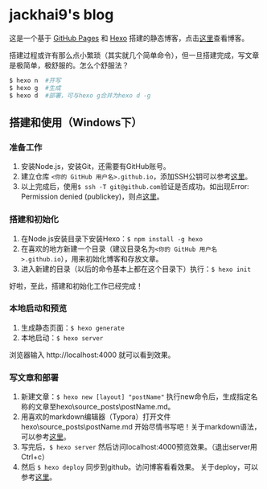 # jackhai9's blog

这是一个基于 [GitHub Pages](https://pages.github.com/) 和 [Hexo](https://hexo.io/zh-cn/) 搭建的静态博客，点击[这里](https://jackhai9.github.io)查看博客。

搭建过程或许有那么点小繁琐（其实就几个简单命令），但一旦搭建完成，写文章是极简单，极舒服的。怎么个舒服法？

```bash
$ hexo n  #开写
$ hexo g  #生成
$ hexo d  #部署，可与hexo g合并为hexo d -g
```

## 搭建和使用（Windows下）

### 准备工作
1. 安装Node.js，安装Git，还需要有GitHub账号。
2. 建立仓库 `<你的 GitHub 用户名>.github.io`，添加SSH公钥可以参考[这里](https://docs.github.com/zh/authentication/connecting-to-github-with-ssh)。
3. 以上完成后，使用`$ ssh -T git@github.com`验证是否成功。如出现Error: Permission denied (publickey)，则点[这里](https://docs.github.com/zh/authentication/troubleshooting-ssh/error-permission-denied-publickey)。

### 搭建和初始化
1. 在Node.js安装目录下安装Hexo：`$ npm install -g hexo`
2. 在喜欢的地方新建一个目录（建议目录名为`<你的 GitHub 用户名>.github.io`），用来初始化博客和存放文章。
3. 进入新建的目录（以后的命令基本上都在这个目录下）执行：`$ hexo init`

好啦，至此，搭建和初始化工作已经完成！

### 本地启动和预览
1. 生成静态页面：`$ hexo generate`
2. 本地启动：`$ hexo server`

浏览器输入 http://localhost:4000 就可以看到效果。

### 写文章和部署
1. 新建文章：`$ hexo new [layout] "postName"` 执行new命令后，生成指定名称的文章至hexo\source_posts\postName.md。
2. 用喜欢的markdown编辑器（Typora）打开文件 hexo\source_posts\postName.md 开始尽情书写吧！关于markdown语法，可以参考[这里](https://markdown.com.cn/editor/)。
3. 写完后，`$ hexo server`  然后访问localhost:4000预览效果。（退出server用Ctrl+c）
4. 然后 `$ hexo deploy` 同步到github。访问博客看看效果。 关于deploy，可以参考[这里](https://hexo.io/zh-cn/docs/commands#deploy)。

